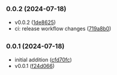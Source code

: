 ## <small>0.0.2 (2024-07-18)</small>

- v0.0.2 ([1de8625](https://github.com/barelyhuman/lib/commit/1de8625))
- ci: release workflow changes
  ([719a8b0](https://github.com/barelyhuman/lib/commit/719a8b0))

## <small>0.0.1 (2024-07-18)</small>

- initial addition
  ([cfd70fc](https://github.com/barelyhuman/lib/commit/cfd70fc))
- v0.0.1 ([f24d066](https://github.com/barelyhuman/lib/commit/f24d066))
